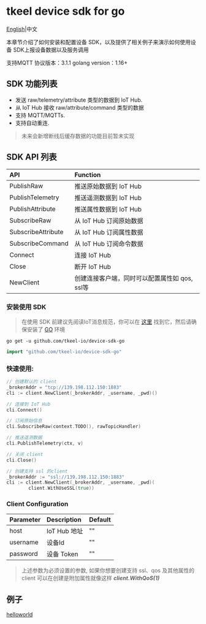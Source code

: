 # tkeel device sdk for go

[English](README.md)|中文

本章节介绍了如何安装和配置设备 SDK，以及提供了相关例⼦来演示如何使⽤设备 SDK上报设备数据以及服务调⽤


⽀持MQTT 协议版本：3.1.1
golang version：1.16+

## SDK 功能列表


- 发送 raw/telemetry/attribute 类型的数据到 IoT Hub.
- 从 IoT Hub 接收 raw/attribute/command 类型的数据
- 支持 MQTT/MQTTs.
- 支持自动重连.

> 未来会新增断线后缓存数据的功能目前暂未实现

## SDK API 列表


|         API         | Function                                   |
| :------------------ | :----------------------------------------- |
| PublishRaw        | 推送原始数据到 IoT Hub |
| PublishTelemetry | 推送遥测数据到 IoT Hub|
| PublishAttribute  | 推送属性数据到 IoT Hub |
| SubscribeRaw   | 从 IoT Hub 订阅原始数据 |
| SubscribeAttribute   | 从 IoT Hub 订阅属性数据 |
| SubscribeCommand   | 从 IoT Hub 订阅命令数据 |
| Connect      | 连接 IoT Hub    |
| Close      | 断开 IoT Hub |
| NewClient      | 创建连接客户端，同时可以配置属性如 qos, ssl等|

### 安装使用 SDK

> 在使用 SDK 前建议先阅读IoT消息规范，你可以在
[这里](https://docs.tkeel.io/developer_cookbook/iothub/message_spec)
找到它，然后请确保安装了 [GO](https://golang.org/doc/install) 环境

``` shell
go get -u github.com/tkeel-io/device-sdk-go
```

```go
import "github.com/tkeel-io/device-sdk-go"
```

### 快速使用:

```go
// 创建默认的 client
_brokerAddr = "tcp://139.198.112.150:1883"
cli := client.NewClient(_brokerAddr, _username, _pwd)()

// 连接到 IoT Hub
cli.Connect()

// 订阅原始信息
cli.SubscribeRaw(context.TODO(), rawTopicHandler)

// 推送遥测数据
cli.PublishTelemetry(ctx, v)

// 关闭 client
cli.Close()
```

```go
// 创建支持 ssl 的client
_brokerAddr := "ssl://139.198.112.150:1883"
cli := client.NewClient(_brokerAddr, _username, _pwd)(
        client.WithUseSSL(true))

```

### Client Configuration

|         Parameter   | Description        |           Default        |
| :------------------ | :------------------| :----------------------- |
|host |IoT Hub 地址| "" |
|username | 设备Id | "" |
|password | 设备 Token | "" |

> 上述参数为必须设置的参数, 如果你想要创建支持 ssl、qos 及其他属性的 client 可以在创建是附加属性就像这样 **_client.WithQoS(1)_**

## 例子
[helloworld](samples/helloworld.go)

